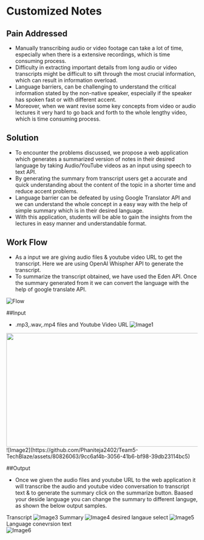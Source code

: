 # Customized Notes

## Pain Addressed

- Manually transcribing audio or video footage can take a lot of time, especially when there is a extensive recordings, which is time consuming process.
- Difficulty in extracting important details from long audio or video transcripts might be difficult to sift through the most crucial information, which can result in information overload.
- Language barriers, can be challenging to understand the critical information stated by the non-native speaker, especially if the speaker has spoken fast or with different accent.
- Moreover, when we want revise some key concepts from video or audio lectures it very hard to go back and forth to the whole lengthy video, which is time consuming process.

## Solution

- To encounter the problems discussed, we propose a web application which generates a summarized version of notes in their desired language by taking Audio/YouTube videos as an input using speech to text API.
- By generating the summary from transcript users get a accurate and quick understanding about the content of the topic in a shorter time and reduce accent problems. 
- Language barrier can be defeated by using Google Translator API and we can understand the whole concept in a easy way with the help of simple summary which is in their desired language.
- With this application, students will be able to gain the insights from the lectures  in easy manner  and understandable format.

## Work Flow

- As a input we are giving audio files & youtube video URL to get the transcript. Here we are using OpenAI Whispher API to generate the transcript.
- To summarize the transcript obtained, we have used the Eden API. Once the summary generated from it we can convert the language with the help of google translate API.

![Flow](https://github.com/Phaniteja2402/Team5-TechBlaze/assets/80826063/369ca557-b36f-4930-b0a5-d52a41e1ac75)


##Input 
- .mp3,.wav,.mp4 files and Youtube Video URL
![Image1](https://github.com/Phaniteja2402/Team5-TechBlaze/assets/80826063/abf8ef33-935a-45c0-9537-7410a0304ef6)
<img src="https://github.com/Phaniteja2402/Team5-TechBlaze/assets/80826063/abf8ef33-935a-45c0-9537-7410a0304ef6" width=600 height=300>
![Image2](https://github.com/Phaniteja2402/Team5-TechBlaze/assets/80826063/9cc6af4b-3056-41b6-bf98-39db23114bc5)

##Output
- Once we given the audio files and youtube URL to the web application it will transcribe the audio and youtube video conversation to transcript text & to generate the summary click on the summarize button. Baased your deside language you can change the summary to different languge, as shown the below output samples.

Transcript
![Image3](https://github.com/Phaniteja2402/Team5-TechBlaze/assets/80826063/74640875-d3a1-4bb5-aba4-d680beab86ff)
Summary 
![Image4](https://github.com/Phaniteja2402/Team5-TechBlaze/assets/80826063/964f8107-e8ef-47d7-bb43-dc7bbabeda1f)
desired langaue select
![Image5](https://github.com/Phaniteja2402/Team5-TechBlaze/assets/80826063/2359930f-c280-4edc-8410-d73dfcda05ad)
Language conevrsion text  
![Image6](https://github.com/Phaniteja2402/Team5-TechBlaze/assets/80826063/af1c077e-42d6-4e7c-a209-2a9ac30dee35)

